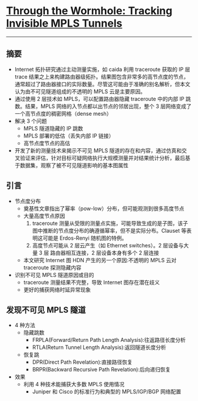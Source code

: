 # [Through the Wormhole: Tracking Invisible MPLS Tunnels](https://orbi.ulg.ac.be/bitstream/2268/214681/1/paper.pdf)
------

## 摘要
- Internet 拓扑研究通过主动测量实施，如 caida 利用 traceroute 获取的 IP 层 trace 结果之上来构建路由器级拓扑。结果图包含非常多的高节点度的节点，通常超过了路由器接口的实际数量。尽管这可能由于准确的别名解析，但本文认为由不可见隧道组成的不透明的 MPLS 云是主要原因。
- 通过使用 2 层技术如 MPLS，可以配置路由器隐藏 traceroute 中的内部 IP 跳数。结果，MPLS 网络的入节点都以出节点的邻居出现，整个 3 层网络变成了一个高节点度的稠密网格（dense mesh）
- 解决 3 个问题
	- MPLS 隧道隐藏的 IP 跳数
	- MPLS 部署的低估（丢失内部 IP 链接）
	- 高节点度节点的高估
- 开发了新的测量技术来揭示不可见 MPLS 隧道的存在和内容，通过仿真和交叉验证来评估，针对目标可疑网络执行大规模测量并对结果统计分析，最后基于数据集，观察了被不可见隧道影响的基本图属性 

## 引言
- 节点度分布
	- 奠基性文章指出了幂率（pow-low）分布，但可能观测到很多高度节点
	- 大量高度节点原因
		1. traceroute 测量从受限的测量点实施，可能导致生成的是子图，该子图中推断的节点度分布的确遵循幂率，但不是实际分布。Clauset 等表明这可能是 Erdos-Renyi 随机图的特例。
		2. 高度节点可能从 2 层云产生（如 Ethernet switches）。2 层设备与大量 3 层 路由器相互连接，2 层设备本身有多个 2 层连接
	- 本文研究 Internet 图 HDN 产生的另一个原因:不透明的 MPLS 云对 traceroute 探测隐藏内容
- 识别不可见 MPLS 隧道原因或目的
	- traceroute 测量结果不完整，导致 Internet 图存在潜在歧义
	- 更好的捕获网络时延异常现象

## 发现不可见 MPLS 隧道
- 4 种方法
	- 隐藏跳数
		- FRPLA(Forward/Return Path Length Analysis):往返路径长度分析
		- RTLA(Return Tunnel Length Analysis):返回隧道长度分析
	- 恢复跳
		- DPR(Direct Path Revelation):直接路径恢复
		- BRPR(Backward Recursive Path Revelation):后向递归恢复
- 效果
	- 利用 4 种技术能捕获大多数 MPLS 使用情况
		- Juniper 和 Cisco 的标准行为和典型的 MPLS/IGP/BGP 网络配置


 
	
